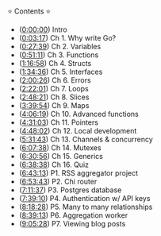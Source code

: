 ⭐️ Contents ⭐️ 

- ([0:00:00](https://www.youtube.com/watch?v=un6ZyFkqFKo&t=0s)) Intro 
- ([0:03:17](https://www.youtube.com/watch?v=un6ZyFkqFKo&t=197s)) Ch 1. Why write Go? 
- ([0:27:39](https://www.youtube.com/watch?v=un6ZyFkqFKo&t=1659s)) Ch 2. Variables 
- ([0:51:11](https://www.youtube.com/watch?v=un6ZyFkqFKo&t=3071s)) Ch 3. Functions 
- ([1:16:58](https://www.youtube.com/watch?v=un6ZyFkqFKo&t=4618s)) Ch 4. Structs 
- ([1:34:36](https://www.youtube.com/watch?v=un6ZyFkqFKo&t=5676s)) Ch 5. Interfaces 
- ([2:00:26](https://www.youtube.com/watch?v=un6ZyFkqFKo&t=7226s)) Ch 6. Errors 
- ([2:22:01](https://www.youtube.com/watch?v=un6ZyFkqFKo&t=8521s)) Ch 7. Loops 
- ([2:48:21](https://www.youtube.com/watch?v=un6ZyFkqFKo&t=10101s)) Ch 8. Slices 
- ([3:39:54](https://www.youtube.com/watch?v=un6ZyFkqFKo&t=13194s)) Ch 9. Maps 
- ([4:06:19](https://www.youtube.com/watch?v=un6ZyFkqFKo&t=14779s)) Ch 10. Advanced functions 
- ([4:31:03](https://www.youtube.com/watch?v=un6ZyFkqFKo&t=16263s)) Ch 11. Pointers 
- ([4:48:02](https://www.youtube.com/watch?v=un6ZyFkqFKo&t=17282s)) Ch 12. Local development 
- ([5:31:43](https://www.youtube.com/watch?v=un6ZyFkqFKo&t=19903s)) Ch 13. Channels & concurrency 
- ([6:07:38](https://www.youtube.com/watch?v=un6ZyFkqFKo&t=22058s)) Ch 14. Mutexes 
- ([6:30:56](https://www.youtube.com/watch?v=un6ZyFkqFKo&t=23456s)) Ch 15. Generics 
- ([6:38:38](https://www.youtube.com/watch?v=un6ZyFkqFKo&t=23918s)) Ch 16. Quiz 
- ([6:43:13](https://www.youtube.com/watch?v=un6ZyFkqFKo&t=24193s)) P1. RSS aggregator project 
- ([6:53:43](https://www.youtube.com/watch?v=un6ZyFkqFKo&t=24823s)) P2. Chi router 
- ([7:11:37](https://www.youtube.com/watch?v=un6ZyFkqFKo&t=25897s)) P3. Postgres database 
- ([7:39:10](https://www.youtube.com/watch?v=un6ZyFkqFKo&t=27550s)) P4. Authentication w/ API keys 
- ([8:18:28](https://www.youtube.com/watch?v=un6ZyFkqFKo&t=29908s)) P5. Many to many relationships 
- ([8:39:13](https://www.youtube.com/watch?v=un6ZyFkqFKo&t=31153s)) P6. Aggregation worker 
- ([9:05:28](https://www.youtube.com/watch?v=un6ZyFkqFKo&t=32728s)) P7. Viewing blog posts